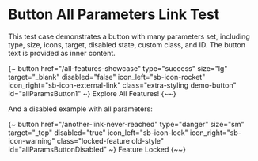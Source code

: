 # Button All Parameters Link Test

This test case demonstrates a button with many parameters set, including type, size, icons, target, disabled state, custom class, and ID.
The button text is provided as inner content.

{~ button
    href="/all-features-showcase"
    type="success"
    size="lg"
    target="_blank"
    disabled="false"
    icon_left="sb-icon-rocket"
    icon_right="sb-icon-external-link"
    class="extra-styling demo-button"
    id="allParamsButton1"
~}
Explore All Features!
{~~}

And a disabled example with all parameters:

{~ button
    href="/another-link-never-reached"
    type="danger"
    size="sm"
    target="_top"
    disabled="true"
    icon_left="sb-icon-lock"
    icon_right="sb-icon-warning"
    class="locked-feature old-style"
    id="allParamsButtonDisabled"
~}
Feature Locked
{~~}